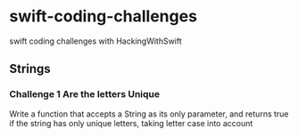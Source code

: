 # swift-coding-challenges
swift coding challenges with HackingWithSwift 

## Strings
### Challenge 1 Are the letters Unique
<p>Write a function that accepts a String as its only parameter, and returns true if the string has only unique letters, taking letter case into account</p>
